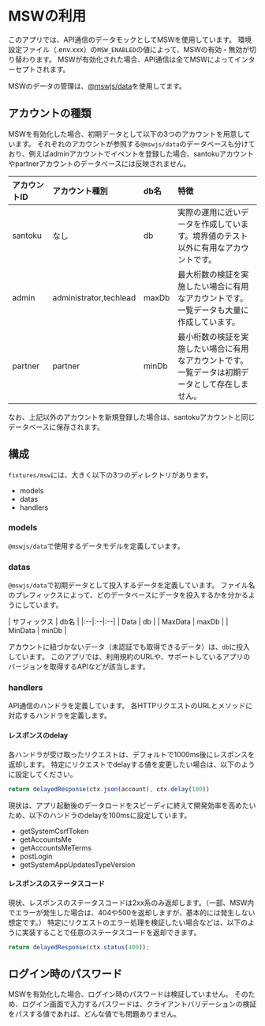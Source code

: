 # MSWの利用

このアプリでは、API通信のデータモックとしてMSWを使用しています。
環境設定ファイル（.env.xxx）の`MSW_ENABLED`の値によって、MSWの有効・無効が切り替わります。
MSWが有効化された場合、API通信は全てMSWによってインターセプトされます。

MSWのデータの管理は、[@mswjs/data](https://github.com/mswjs/data)を使用してます。

## アカウントの種類

MSWを有効化した場合、初期データとして以下の3つのアカウントを用意しています。
それぞれのアカウントが参照する`@mswjs/data`のデータベースも分けており、例えばadminアカウントでイベントを登録した場合、santokuアカウントやpartnerアカウントのデータベースには反映されません。

| アカウントID | アカウント種別 | db名 | 特徴 |
|:--|:--|:--|:--|
| santoku | なし | db | 実際の運用に近いデータを作成しています。境界値のテスト以外に有用なアカウントです。 |
| admin | administrator,techlead | maxDb | 最大桁数の検証を実施したい場合に有用なアカウントです。一覧データも大量に作成しています。 |
| partner | partner | minDb | 最小桁数の検証を実施したい場合に有用なアカウントです。一覧データは初期データとして存在しません。 |

なお、上記以外のアカウントを新規登録した場合は、santokuアカウントと同じデータベースに保存されます。

## 構成

`fixtures/msw`には、大きく以下の3つのディレクトリがあります。

* models
* datas
* handlers

### models

`@mswjs/data`で使用するデータモデルを定義しています。

### datas

`@mswjs/data`で初期データとして投入するデータを定義しています。
ファイル名のプレフィックスによって、どのデータベースにデータを投入するかを分かるようにしています。

| サフィックス | db名 |
|:--|:--|:--|
| Data | db |
| MaxData | maxDb |
| MinData | minDb |

アカウントに紐づかないデータ（未認証でも取得できるデータ）は、`db`に投入しています。
このアプリでは、利用規約のURLや、サポートしているアプリのバージョンを取得するAPIなどが該当します。

### handlers

API通信のハンドラを定義しています。
各HTTPリクエストのURLとメソッドに対応するハンドラを定義します。

#### レスポンスのdelay

各ハンドラが受け取ったリクエストは、デフォルトで1000ms後にレスポンスを返却します。
特定にリクエストでdelayする値を変更したい場合は、以下のように設定してください。

```typescript
return delayedResponse(ctx.json(account), ctx.delay(100))
```

現状は、アプリ起動後のデータロードをスピーディに終えて開発効率を高めたいため、以下のハンドラのdelayを100msに設定しています。
- getSystemCsrfToken
- getAccountsMe
- getAccountsMeTerms
- postLogin
- getSystemAppUpdatesTypeVersion

#### レスポンスのステータスコード

現状、レスポンスのステータスコードは2xx系のみ返却します。（一部、MSW内でエラーが発生した場合は、404や500を返却しますが、基本的には発生しない想定です。）
特定にリクエストのエラー処理を検証したい場合などは、以下のように実装することで任意のステータスコードを返却できます。

```typescript
return delayedResponse(ctx.status(400));
```

## ログイン時のパスワード

MSWを有効化した場合、ログイン時のパスワードは検証していません。
そのため、ログイン画面で入力するパスワードは、クライアントバリデーションの検証をパスする値であれば、どんな値でも問題ありません。
